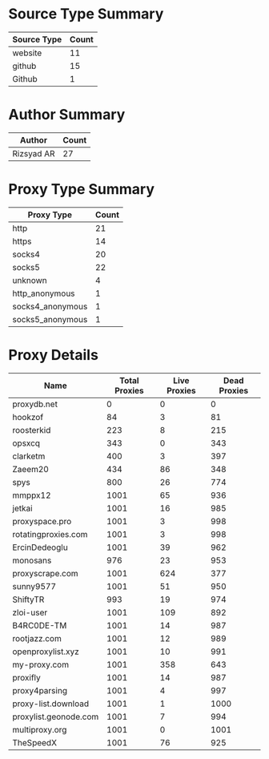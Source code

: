 # Source Type Summary

| Source Type | Count |
|-------------|-------|
| website | 11 |
| github | 15 |
| Github | 1 |


# Author Summary

| Author | Count |
|--------|-------|
| Rizsyad AR | 27 |


# Proxy Type Summary

| Proxy Type | Count |
|------------|-------|
| http | 21 |
| https | 14 |
| socks4 | 20 |
| socks5 | 22 |
| unknown | 4 |
| http_anonymous | 1 |
| socks4_anonymous | 1 |
| socks5_anonymous | 1 |


# Proxy Details

| Name | Total Proxies | Live Proxies | Dead Proxies |
|------|---------------|--------------|---------------|
| proxydb.net | 0 | 0 | 0 |
| hookzof | 84 | 3 | 81 |
| roosterkid | 223 | 8 | 215 |
| opsxcq | 343 | 0 | 343 |
| clarketm | 400 | 3 | 397 |
| Zaeem20 | 434 | 86 | 348 |
| spys | 800 | 26 | 774 |
| mmppx12 | 1001 | 65 | 936 |
| jetkai | 1001 | 16 | 985 |
| proxyspace.pro | 1001 | 3 | 998 |
| rotatingproxies.com | 1001 | 3 | 998 |
| ErcinDedeoglu | 1001 | 39 | 962 |
| monosans | 976 | 23 | 953 |
| proxyscrape.com | 1001 | 624 | 377 |
| sunny9577 | 1001 | 51 | 950 |
| ShiftyTR | 993 | 19 | 974 |
| zloi-user | 1001 | 109 | 892 |
| B4RC0DE-TM | 1001 | 14 | 987 |
| rootjazz.com | 1001 | 12 | 989 |
| openproxylist.xyz | 1001 | 10 | 991 |
| my-proxy.com | 1001 | 358 | 643 |
| proxifly | 1001 | 14 | 987 |
| proxy4parsing | 1001 | 4 | 997 |
| proxy-list.download | 1001 | 1 | 1000 |
| proxylist.geonode.com | 1001 | 7 | 994 |
| multiproxy.org | 1001 | 0 | 1001 |
| TheSpeedX | 1001 | 76 | 925 |
